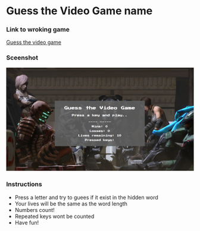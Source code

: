# Guess the Video Game name
### Link to wroking game
[Guess the video game](https://walterioo.github.io/word-guess-game)
### Sceenshot
![](/assets/images/screenshot.png)
### Instructions
* Press a letter and try to guees if it exist in the hidden word
* Your lives will be the same as the word length
* Numbers count! 
* Repeated keys wont be counted
* Have fun!


    
